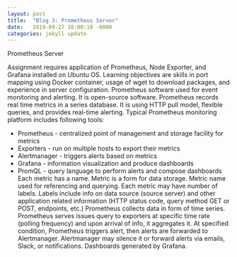 ```yaml
---
layout: post
title:  "Blog 3: Prometheus Server"
date:   2019-09-27 18:00:18 -0000
categories: jekyll update
---
```

Prometheus Server

Assignment requires application of Prometheus, Node Exporter, and Grafana installed on Ubuntu OS. Learning objectives are skills in port mapping using Docker container, usage of wget to download packages, and experience in server configuration.
Prometheus software used for event monitoring and alerting. It is open-source software. Prometheus records real time metrics in a series database. It is using HTTP pull model, flexible queries, and provides real-time alerting. Typical Prometheus monitoring platform includes following tools:
  * Prometheus - centralized point of management and storage facility for metrics
  * Exporters - run on multiple hosts to export their metrics
  * Alertmanager - triggers alerts based on metrics
  * Grafana - information visualization and produce dashboards
  * PromQL - query language to perform alerts and compose dashboards
Each metric has a name. Metric is a form for data storage. Metric name used for referencing and querying. Each metric may have number of labels. Labels include info on data source (source server) and other application related information (HTTP status code, query method GET or POST, endpoints, etc.) Prometheus collects data in form of time series. Prometheus serves issues query to exporters at specific time rate (polling frequency) and upon arrival of info, it aggregates it. At specified condition, Prometheus triggers alert, then alerts are forwarded to Alertmanager. Alertmanager may silence it or forward alerts via emails, Slack, or notifications. Dashboards generated by Grafana.




[jekyll-docs]: https://jekyllrb.com/docs/home
[jekyll-gh]:   https://github.com/jekyll/jekyll
[jekyll-talk]: https://talk.jekyllrb.com/
